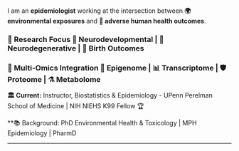 I am an **epidemiologist** working at the intersection between **🌍 environmental exposures** and **🏥 adverse human health outcomes**.

### 🔬 Research Focus 🧠 Neurodevelopmental | 🧬 Neurodegenerative | 👶 Birth Outcomes

### 🧬 Multi-Omics Integration 🔗 Epigenome | 📊 Transcriptome | 🛡️ Proteome | ⚗️ Metabolome

**🏛️ Current:** Instructor, Biostatistics & Epidemiology - UPenn Perelman School of Medicine | NIH NIEHS K99 Fellow 🏆

**📚 Background: PhD Environmental Health & Toxicology | MPH Epidemiology | PharmD

---
